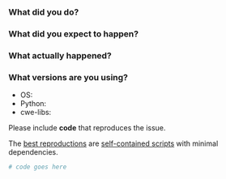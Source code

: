 ### What did you do?

### What did you expect to happen?

### What actually happened?

### What versions are you using?

* OS: 
* Python: 
* cwe-libs: 

Please include **code** that reproduces the issue.

The [best reproductions](https://stackoverflow.com/help/minimal-reproducible-example)
are
[self-contained scripts](https://ericlippert.com/2014/03/05/how-to-debug-small-programs/)
with minimal dependencies.

```python
# code goes here
```